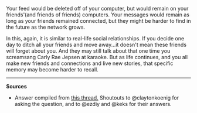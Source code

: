 Your feed would be deleted off of your computer, but would remain on your friends'(and friends of friends)  computers.  Your messages would remain as long as your friends remained connected, but they might be harder to find in the future as the network grows.

In this, again, it is similar to real-life social relationships.  If you decide one day  to ditch all your friends and move away...it doesn't mean these friends will forget about you.  And they may still talk about that one time you screamsang Carly Rae Jepsen at karaoke.  But as life continues, and you all make new friends and connections and live new stories, that specific memory may become harder to recall.

---
**Sources**
* Answer compiled from [this thread.](https://viewer.scuttlebot.io/%259tfp%2F8bCful8ZvMskklXYO6C%2F7%2FgIaBKH9jNwJI6%2BTM%3D.sha256) Shoutouts to @claytonkoenig for asking the question, and to @ezdiy and @keks for their answers.
